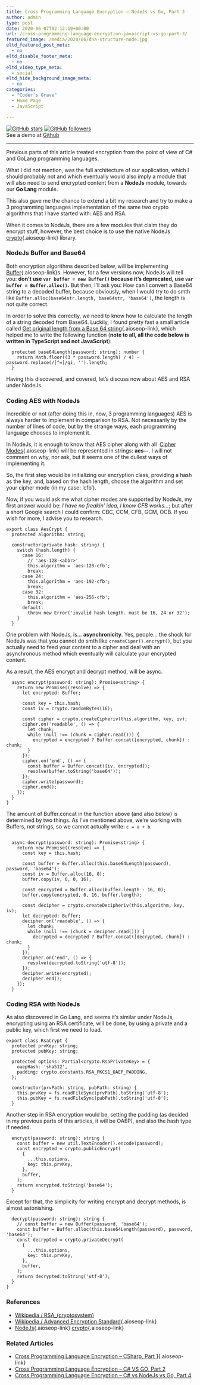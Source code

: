 ```yaml
---
title: Cross Programming Language Encryption – NodeJs vs Go, Part 3
author: admin
type: post
date: 2020-06-07T02:12:19+00:00
url: /cross-programming-language-encryption-javascript-vs-go-part-3/
featured_image: /media/2020/06/dna-structure-node.jpg
eltd_featured_post_meta:
  - no
eltd_disable_footer_meta:
  - no
eltd_video_type_meta:
  - social
eltd_hide_background_image_meta:
  - no
categories:
  - "Coder's Grave"
  - Home Page
  - JavaScript

---
```

[![GitHub stars][1]][2] [![GitHub followers][3]][4]  
See a demo at [Github][5] 

* * *

Previous parts of this article treated encryption from the point of view of C# and GoLang programming languages.

What I did not mention, was the full architecture of our application, which I should probably not and which eventually would also imply a module that will also need to send encrypted content from a **NodeJs** module, towards our **Go Lang** module.

This also gave me the chance to extend a bit my research and try to make a 3 programming languages implementation of the same two crypto algorithms that I have started with: AES and RSA.

When it comes to NodeJs, there are a few modules that claim they do encrypt stuff, however, the best choice is to use the native NodeJs [crypto][6]{.aioseop-link} library.

### NodeJs Buffer and Base64

Both encryption algorithms described below, will be implementing [Buffer][7]{.aioseop-link}s. However, for a few versions now, NodeJs will tell you: **don&#8217;t use `var buffer = new Buffer()` because it&#8217;s deprecated, use `var buffer = Buffer.alloc()`.** But then, I&#8217;ll ask you: How can I convert a Base64 string to a decoded buffer, because obviously, when I would try to do smth like `Buffer.alloc(base64str.length, base64str, 'base64')`, the length is not quite correct. 

In order to solve this correctly, we need to know how to calculate the length of a string decoded from Base64. Luckily, I found pretty fast a small article called [Get original length from a Base 64 string][8]{.aioseop-link}, which helped me to write the following function (**note to all, all the code below is written in TypeScript and not JavaScript**):

<pre class="wp-block-code"><code lang="typescript" class="language-typescript">  protected base64Length(password: string): number {
    return Math.floor((3 * password.length) / 4) - password.replace(/[^=]/gi, '').length;
  }</code></pre>

Having this discovered, and covered, let&#8217;s discuss now about AES and RSA under NodeJs.

### Coding AES with NodeJs

Incredible or not (after doing this in, now, 3 programming languages) AES is always harder to implement in comparison to RSA. Not necessarily by the number of lines of code, but by the strange ways, each programming language chooses to implement it.

In NodeJs, it is enough to know that AES cipher along with all &nbsp;[Cipher Modes][9]{.aioseop-link} will be represented in strings: **aes-<size>-<cipher-mode>**. I will not comment on why, nor ask, but it seems one of the dullest ways of implementing it.

So, the first step would be initializing our encryption class, providing a hash as the key, and, based on the hash length, choose the algorithm and set your cipher mode (in my case: &#8216;cfb&#8217;).

Now, if you would ask me what cipher modes are supported by NodeJs, my first answer would be: _I have no freakin&#8217; idea, I know CFB works&#8230;_; but after a short Google search I could confirm: CBC, CCM, CFB, GCM, OCB. If you wish for more, I advise you to research.

<pre class="wp-block-code"><code lang="typescript" class="language-typescript">export class AesCrypt {
  protected algorithm: string;

  constructor(private hash: string) {
    switch (hash.length) {
      case 16:
        // 'aes-128-&lt;abbr>'
        this.algorithm = 'aes-128-cfb';
        break;
      case 24:
        this.algorithm = 'aes-192-cfb';
        break;
      case 32:
        this.algorithm = 'aes-256-cfb';
        break;
      default:
        throw new Error('invalid hash length. must be 16, 24 or 32');
    }
  }</code></pre>

One problem with NodeJs, is&#8230; **asynchronicity**. Yes, people&#8230; the shock for NodeJs was that you cannot do smth like `createCiper().encrypt()`, but you actually need to feed your content to a cipher and deal with an asynchronous method which eventually will calculate your encrypted content.

As a result, the AES encrypt and decrypt method, will be async.

<pre class="wp-block-code"><code lang="typescript" class="language-typescript">  async encrypt(password: string): Promise&lt;string> {
    return new Promise((resolve) => {
      let encrypted: Buffer;

      const key = this.hash;
      const iv = crypto.randomBytes(16);

      const cipher = crypto.createCipheriv(this.algorithm, key, iv);
      cipher.on('readable', () => {
        let chunk;
        while (null !== (chunk = cipher.read())) {
          encrypted = encrypted ? Buffer.concat([encrypted, chunk]) : chunk;
        }
      });
      cipher.on('end', () => {
        const buffer = Buffer.concat([iv, encrypted]);
        resolve(buffer.toString('base64'));
      });
      cipher.write(password);
      cipher.end();
    });
  }
}</code></pre>

The amount of Buffer.concat in the function above (and also below) is determined by two things. As I&#8217;ve mentioned above, we&#8217;re working with Buffers, not strings, so we cannot actually write: `c = a + b`.

<pre class="wp-block-code"><code lang="typescript" class="language-typescript">
  async decrypt(password: string): Promise&lt;string> {
    return new Promise((resolve) => {
      const key = this.hash;

      const buffer = Buffer.alloc(this.base64Length(password), password, 'base64');
      const iv = Buffer.alloc(16, 0);
      buffer.copy(iv, 0, 0, 16);

      const encrypted = Buffer.alloc(buffer.length - 16, 0);
      buffer.copy(encrypted, 0, 16, buffer.length);

      const decipher = crypto.createDecipheriv(this.algorithm, key, iv);
      let decrypted: Buffer;
      decipher.on('readable', () => {
        let chunk;
        while (null !== (chunk = decipher.read())) {
          decrypted = decrypted ? Buffer.concat([decrypted, chunk]) : chunk;
        }
      });
      decipher.on('end', () => {
        resolve(decrypted.toString('utf-8'));
      });
      decipher.write(encrypted);
      decipher.end();
    });
  }</code></pre>

### Coding RSA with NodeJs

As also discovered in Go Lang, and seems it&#8217;s similar under NodeJs, encrypting using an RSA certificate, will be done, by using a private and a public key, which first we need to load.

<pre class="wp-block-code"><code lang="typescript" class="language-typescript">export class RsaCrypt {
  protected prvKey: string;
  protected pubKey: string;

  protected options: Partial&lt;crypto.RsaPrivateKey> = {
    oaepHash: 'sha512',
    padding: crypto.constants.RSA_PKCS1_OAEP_PADDING,
  };

  constructor(prvPath: string, pubPath: string) {
    this.prvKey = fs.readFileSync(prvPath).toString('utf-8');
    this.pubKey = fs.readFileSync(pubPath).toString('utf-8');
  }</code></pre>

Another step in RSA encryption would be, setting the padding (as decided in my previous parts of this articles, it will be OAEP), and also the hash type if needed.

<pre class="wp-block-code"><code lang="typescript" class="language-typescript">  encrypt(password: string): string {
    const buffer = new util.TextEncoder().encode(password);
    const encrypted = crypto.publicEncrypt(
      {
        ...this.options,
        key: this.prvKey,
      },
      buffer,
    );
    return encrypted.toString('base64');
  }</code></pre>

Except for that, the simplicity for writing encrypt and decrypt methods, is almost astonishing.

<pre class="wp-block-code"><code lang="typescript" class="language-typescript">  decrypt(password: string): string {
    // const buffer = new Buffer(password, 'base64');
    const buffer = Buffer.alloc(this.base64Length(password), password, 'base64');
    const decrypted = crypto.privateDecrypt(
      {
        ...this.options,
        key: this.prvKey,
      },
      buffer,
    );
    return decrypted.toString('utf-8');
  }
}</code></pre>

### References 

  * [Wikipedia / RSA_(cryptosystem)][10]
  * [Wikipedia / Advanced Encryption Standard][11]{.aioseop-link}
  * [NodeJs][12]{.aioseop-link} [crypto][6]{.aioseop-link}

### Related Articles

  * [Cross Programming Language Encryption &#8211; CSharp, Part 1][13]{.aioseop-link}
  * [Cross Programming Language Encryption – C# VS GO, Part 2][14]
  * [Cross Programming Language Encryption – C# vs NodeJs vs Go, Part 4][15]

 [1]: https://img.shields.io/github/stars/lunaticthinker-me/demo-cross-lang-encryption-js?style=social
 [2]: https://github.com/lunaticthinker-me/demo-cross-lang-encryption-cs
 [3]: https://img.shields.io/github/followers/dragoscirjan?style=social
 [4]: https://github.com/dragoscirjan
 [5]: https://github.com/lunaticthinker-me/demo-cross-lang-encryption-js
 [6]: https://nodejs.org/api/crypto.html
 [7]: https://nodejs.org/api/buffer.html
 [8]: https://blog.aaronlenoir.com/2017/11/10/get-original-length-from-base-64-string/
 [9]: https://en.wikipedia.org/wiki/Block_cipher_mode_of_operation
 [10]: https://en.wikipedia.org/wiki/RSA_(cryptosystem)
 [11]: https://en.wikipedia.org/wiki/Advanced_Encryption_Standard
 [12]: https://golang.org/pkg/crypto/
 [13]: /cross-programming-language-encryption-csharp-part-1/
 [14]: https://lunaticthinker.me/cross-programming-language-encryption-csharp-vs-go-part-2/
 [15]: /cross-programming-language-encryption-c-vs-javascript-vs-go-part-4/